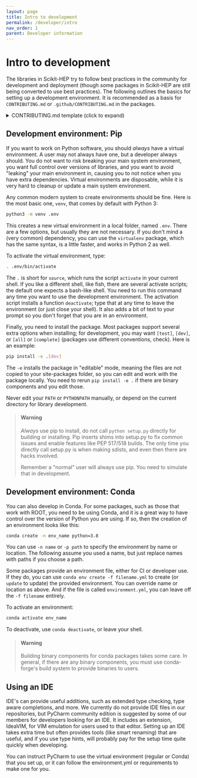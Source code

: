 ```yaml
---
layout: page
title: Intro to development
permalink: /developer/intro
nav_order: 1
parent: Developer information
---                                                                                                                                                                                                                                                             
```


# Intro to development

The libraries in Scikit-HEP try to follow best practices in the community
for development and deployment (though some packages in Scikit-HEP are still
being converted to use best practices). The following outlines the basics for setting
up a development environment. It is recommended as a basis for `CONTRIBUTING.md` or
`.github/CONTRIBUTING.md` in the packages.

<details><summary>CONTRIBUTING.md template (click to expand)</summary>
<pre>
See the [Scikit-HEP Developer introduction][skhep-dev-intro] for a
detailed description of best practices for developing Scikit-HEP packages.

[skhep-dev-intro]: https://scikit-hep.org/developer/intro

# Setting up a development environment

You can set up a development environment by running:

```bash
python3 -m venv .env
source ./.env/bin/activate
pip install -v -e .[all]
```

# Post setup

You should prepare pre-commit, which will help you by checking that commits
pass required checks:

```bash
pip install pre-commit # or brew install pre-commit on macOS
pre-commit install # Will install a pre-commit hook into the git repo
```

You can also/alternatively run `pre-commit run` (changes only) or `pre-commit
run --all-files` to check even without installing the hook.

# Testing

Use PyTest to run the unit checks:

```bash
pytest
```
</pre>
</details>


## Development environment: Pip

If you want to work on Python software, you should *always* have a virtual
environment. A user may not always have one, but a developer always should.
You do not want to risk breaking your main system environment, you want full
control over versions of libraries, and you want to avoid "leaking" your main
environment in, causing you to not notice when you have extra dependencies.
Virtual environments are disposable, while it is very hard to cleanup or update
a main system environment.

Any common modern system to create environments should be fine. Here is the
most basic one, `venv`, that comes by default with Python 3:

```bash
python3 -m venv .env
```

This creates a new virtual environment in a local folder, named `.env`. There
are a few options, but usually they are not necessary. If you don't mind a
(very common) dependency, you can use the `virtualenv` package, which has the
same syntax, is a little faster, and works in Python 2 as well.

To activate the virtual environment, type:

```bash
. .env/bin/activate
```

The `.` is short for `source`, which runs the script `activate` in your current
shell. If you like a different shell, like fish, there are several activate
scripts; the default one expects a bash-like shell. You need to run this
command any time you want to use the development environment. The activation
script installs a function `deactivate`; type that at any time to leave the
environment (or just close your shell). It also adds a bit of text to your
prompt so you don't forget that you are in an environment.

Finally, you need to install the package. Most packages support several extra
options when installing; for development, you may want `[test]`, `[dev]`, or
`[all]` or `[complete]` (packages use different conventions, check). Here is an
example:

```bash
pip install -e .[dev]
```

The `-e` installs the package in "editable" mode, meaning the files are not copied to
your site-packages folder, so you can edit and work with the package locally. You need
to rerun `pip install -e .` if there are binary components and you edit those.

Never edit your `PATH` or `PYTHONPATH` manually, or depend on the current
directory for library development.

> #### Warning
>
> *Always* use pip to install, do not call `python setup.py` directly for
> building or installing. Pip inserts shims into setup.py to fix common issues
> and enable features like PEP 517/518 builds. The only time you directly call
> setup.py is when making sdists, and even then there are hacks involved.
>
> Remember a "normal" user will always use pip. You need to simulate that in
> development.

## Development environment: Conda

You can also develop in Conda. For some packages, such as those that work with ROOT,
you need to be using Conda, and it is a great way to have control over the version
of Python you are using. If so, then the creation of an environment looks like this:

```bash
conda create -n env_name python=3.8 
```

You can use `-n name` or `-p path` to specify the environment by name or
location.  The following assume you used a name, but just replace names with
paths if you choose a path.

Some packages provide an environment file, either for CI or developer use. If they
do, you can use `conda env create -f filename.yml` to create (or `update` to update)
the provided environment. You can override name or location as above. And if the file
is called `environment.yml`, you can leave off the `-f filename` entirely.

To activate an environment:

```bash
conda activate env_name
```

To deactivate, use `conda deactivate`, or leave your shell.

> #### Warning
>
> Building binary components for conda packages takes some care. In general, if
> there are any binary components, you must use conda-forge's build system to
> provide binaries to users.

## Using an IDE

IDE's can provide useful additions, such as extended type checking, type aware
completions, and more. We currently do not provide IDE files in our
repositories, but PyCharm community edition is suggested by some of our members
for developers looking for an IDE. It includes an extension, IdeaVIM, for VIM
emulation for users used to that editor.  Setting up an IDE takes extra time
but often provides tools (like smart renaming) that are useful, and if you use
type hints, will probably pay for the setup time quite quickly when developing.

You can instruct PyCharm to use the virtual environment (regular or Conda) that you
set up, or it can follow the environment.yml or requirements to make one for you.
